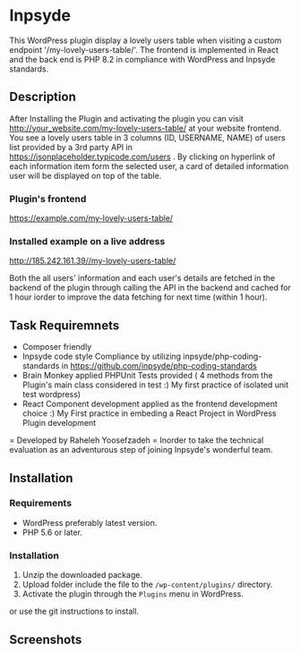 # Inpsyde #
This WordPress plugin display a lovely users table when visiting a custom endpoint '/my-lovely-users-table/'.
The frontend is implemented in React and the back end is PHP 8.2 in compliance with WordPress and Inpsyde standards.

## Description ##
After Installing the Plugin  and activating the plugin you can visit http://your_website.com/my-lovely-users-table/ at your website frontend.
You see a lovely users table in 3 columns (ID, USERNAME, NAME) of users list provided by a 3rd party API in https://jsonplaceholder.typicode.com/users . 
By clicking on hyperlink of each information item form the selected user, a card of detailed information user will be displayed on top of the table.

  ### Plugin's frontend ###
  https://example.com/my-lovely-users-table/

  ### Installed example on a live address ###
  http://185.242.161.39//my-lovely-users-table/


Both the all users' information and each user's details are fetched in the backend of the plugin through calling the API in the backend and cached for 1 hour iorder to improve the data fetching for next time (within 1 hour).

## Task Requiremnets ##
* Composer friendly
* Inpsyde code style Compliance by utilizing inpsyde/php-coding-standards in https://github.com/inpsyde/php-coding-standards
* Brain Monkey applied PHPUnit Tests provided ( 4 methods from the Plugin's main class considered in test :)  My first practice of isolated unit test wordpress)
* React Component development applied as the frontend development choice :) My First practice in embeding a React Project in WordPress Plugin development


= Developed by Raheleh Yoosefzadeh =
Inorder to take the technical evaluation as an adventurous step of joining Inpsyde's wonderful team.


## Installation ##
### Requirements ###
* WordPress preferably latest version.
* PHP 5.6 or later.

### Installation ###
1. Unzip the downloaded package.
2. Upload folder include the file to the `/wp-content/plugins/` directory.
3. Activate the plugin through the `Plugins` menu in WordPress.

or use the git instructions to install.

## Screenshots ##

